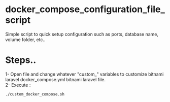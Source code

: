 # docker_compose_configuration_file_script
Simple script to quick setup configuration such as ports, database name, volume folder, etc..


# Steps..

1- Open file and change whatever "custom_" variables to customize bitnami laravel docker_compose.yml bitnami laravel file. <br>
2- Execute : 
```
./custom_docker_compose.sh
```
